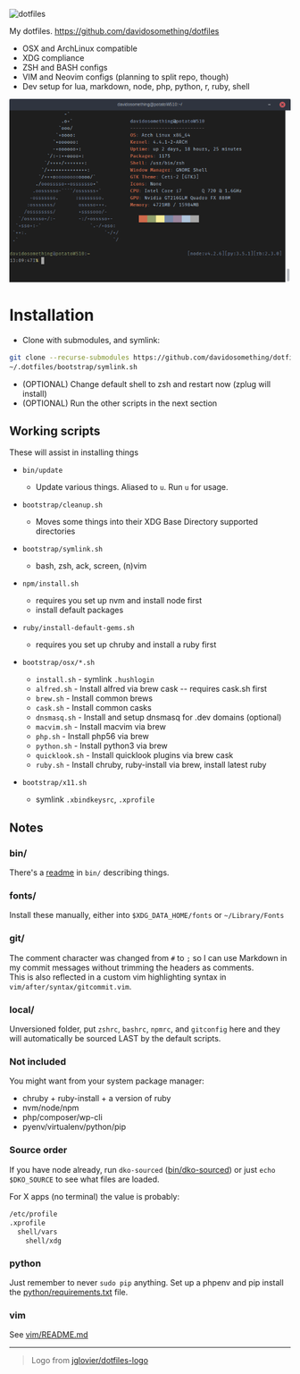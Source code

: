 <img alt="dotfiles" width="200"
src="https://raw.githubusercontent.com/davidosomething/dotfiles/master/bootstrap/dotfiles-logo.png">

My dotfiles. https://github.com/davidosomething/dotfiles

- OSX and ArchLinux compatible
- XDG compliance
- ZSH and BASH configs
- VIM and Neovim configs (planning to split repo, though)
- Dev setup for lua, markdown, node, php, python, r, ruby, shell

![terminal screenshot](meta/terminal.png)

# Installation

- Clone with submodules, and symlink:

```bash
git clone --recurse-submodules https://github.com/davidosomething/dotfiles.git ~/.dotfiles
~/.dotfiles/bootstrap/symlink.sh
```

- (OPTIONAL) Change default shell to zsh and restart now (zplug will install)
- (OPTIONAL) Run the other scripts in the next section

## Working scripts

These will assist in installing things

- `bin/update`
    - Update various things. Aliased to `u`. Run `u` for usage.

- `bootstrap/cleanup.sh`
    - Moves some things into their XDG Base Directory supported directories

- `bootstrap/symlink.sh`
    - bash, zsh, ack, screen, (n)vim

- `npm/install.sh`
    - requires you set up nvm and install node first
    - install default packages

- `ruby/install-default-gems.sh`
    - requires you set up chruby and install a ruby first

- `bootstrap/osx/*.sh`
    - `install.sh` - symlink `.hushlogin`
    - `alfred.sh` - Install alfred via brew cask -- requires cask.sh first
    - `brew.sh` - Install common brews
    - `cask.sh` - Install common casks
    - `dnsmasq.sh` - Install and setup dnsmasq for .dev domains (optional)
    - `macvim.sh` - Install macvim via brew
    - `php.sh` - Install php56 via brew
    - `python.sh` - Install python3 via brew
    - `quicklook.sh` - Install quicklook plugins via brew cask
    - `ruby.sh` - Install chruby, ruby-install via brew, install latest ruby

- `bootstrap/x11.sh`
    - symlink `.xbindkeysrc`, `.xprofile`

## Notes

### bin/

There's a [readme](bin/README.md) in `bin/` describing things.

### fonts/

Install these manually, either into `$XDG_DATA_HOME/fonts` or `~/Library/Fonts`

### git/

The comment character was changed from `#` to `;` so I can use Markdown in my
commit messages without trimming the headers as comments.  
This is also reflected in a custom vim highlighting syntax in
`vim/after/syntax/gitcommit.vim`.

### local/

Unversioned folder, put `zshrc`, `bashrc`, `npmrc`, and `gitconfig` here and
they will automatically be sourced LAST by the default scripts.

### Not included

You might want from your system package manager:

- chruby + ruby-install + a version of ruby
- nvm/node/npm
- php/composer/wp-cli
- pyenv/virtualenv/python/pip

### Source order

If you have node already, run `dko-sourced`
([bin/dko-sourced](bin/dko-sourced)) or just `echo $DKO_SOURCE` to see what
files are loaded.

For X apps (no terminal) the value is probably:

    /etc/profile
    .xprofile
      shell/vars
        shell/xdg

### python

Just remember to never `sudo pip` anything. Set up a phpenv and pip install
the [python/requirements.txt](python/requirements.txt) file.

### vim

See [vim/README.md](vim/README.md)

---

> Logo from [jglovier/dotfiles-logo](https://github.com/jglovier/dotfiles-logo)


